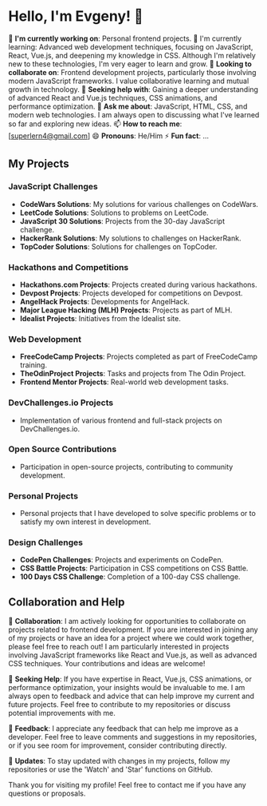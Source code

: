 # Hello, I'm Evgeny! 👋

🔭 **I'm currently working on**: Personal frontend projects.
🌱 I'm currently learning: Advanced web development techniques, focusing on JavaScript, React, Vue.js, and deepening my knowledge in CSS. Although I'm relatively new to these technologies, I'm very eager to learn and grow. 
👯 **Looking to collaborate on**: Frontend development projects, particularly those involving modern JavaScript frameworks. I value collaborative learning and mutual growth in technology.
🤔 **Seeking help with**: Gaining a deeper understanding of advanced React and Vue.js techniques, CSS animations, and performance optimization.
💬 **Ask me about**: JavaScript, HTML, CSS, and modern web technologies. I am always open to discussing what I've learned so far and exploring new ideas.
📫 **How to reach me**: [superlern4@gmail.com]
😄 **Pronouns**: He/Him
⚡ **Fun fact**: ...

## My Projects

### JavaScript Challenges
- **CodeWars Solutions**: My solutions for various challenges on CodeWars.
- **LeetCode Solutions**: Solutions to problems on LeetCode.
- **JavaScript 30 Solutions**: Projects from the 30-day JavaScript challenge.
- **HackerRank Solutions**: My solutions to challenges on HackerRank.
- **TopCoder Solutions**: Solutions for challenges on TopCoder.

### Hackathons and Competitions
- **Hackathons.com Projects**: Projects created during various hackathons.
- **Devpost Projects**: Projects developed for competitions on Devpost.
- **AngelHack Projects**: Developments for AngelHack.
- **Major League Hacking (MLH) Projects**: Projects as part of MLH.
- **Idealist Projects**: Initiatives from the Idealist site.

### Web Development
- **FreeCodeCamp Projects**: Projects completed as part of FreeCodeCamp training.
- **TheOdinProject Projects**: Tasks and projects from The Odin Project.
- **Frontend Mentor Projects**: Real-world web development tasks.

### DevChallenges.io Projects
- Implementation of various frontend and full-stack projects on DevChallenges.io.

### Open Source Contributions
- Participation in open-source projects, contributing to community development.

### Personal Projects
- Personal projects that I have developed to solve specific problems or to satisfy my own interest in development.

### Design Challenges
- **CodePen Challenges**: Projects and experiments on CodePen.
- **CSS Battle Projects**: Participation in CSS competitions on CSS Battle.
- **100 Days CSS Challenge**: Completion of a 100-day CSS challenge.

## Collaboration and Help

👯 **Collaboration**: I am actively looking for opportunities to collaborate on projects related to frontend development. If you are interested in joining any of my projects or have an idea for a project where we could work together, please feel free to reach out! I am particularly interested in projects involving JavaScript frameworks like React and Vue.js, as well as advanced CSS techniques. Your contributions and ideas are welcome!

🤔 **Seeking Help**: If you have expertise in React, Vue.js, CSS animations, or performance optimization, your insights would be invaluable to me. I am always open to feedback and advice that can help improve my current and future projects. Feel free to contribute to my repositories or discuss potential improvements with me.

💬 **Feedback**: I appreciate any feedback that can help me improve as a developer. Feel free to leave comments and suggestions in my repositories, or if you see room for improvement, consider contributing directly.

🔔 **Updates**: To stay updated with changes in my projects, follow my repositories or use the 'Watch' and 'Star' functions on GitHub.

Thank you for visiting my profile! Feel free to contact me if you have any questions or proposals.
